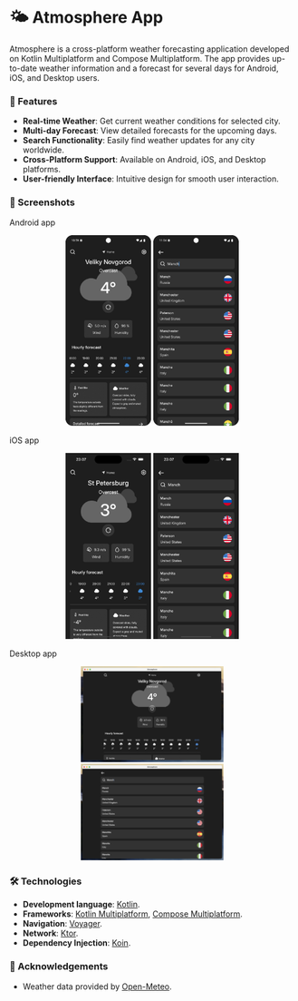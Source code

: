 # 🌤️ Atmosphere App
Atmosphere is a cross-platform weather forecasting application developed on Kotlin Multiplatform and Compose Multiplatform. The app provides up-to-date weather information and a forecast for several days for Android, iOS, and Desktop users.

### 🌟 Features
- **Real-time Weather**: Get current weather conditions for selected city.
- **Multi-day Forecast**: View detailed forecasts for the upcoming days.
- **Search Functionality**: Easily find weather updates for any city worldwide.
- **Cross-Platform Support**: Available on Android, iOS, and Desktop platforms.
- **User-friendly Interface**: Intuitive design for smooth user interaction.

### 📸 Screenshots

Android app
<p align="center">
  <img src="docs/screenshots/android-home.png" alt="Main Screen" width="30%" />
  <img src="docs/screenshots/android-search.png" alt="Search Screen" width="30%" />
</p>

iOS app
<p align="center">
  <img src="docs/screenshots/ios-home.png" alt="Main Screen" width="30%" />
  <img src="docs/screenshots/ios-search.png" alt="Search Screen" width="30%" />
</p>

Desktop app
<p align="center">
  <img src="docs/screenshots/desktop-home.png" alt="Main Screen" width="50%" />
  <img src="docs/screenshots/desktop-search.png" alt="Search Screen" width="50%" />
</p>

### 🛠️ Technologies
- **Development language**: [Kotlin](https://kotlinlang.org/).
- **Frameworks**: [Kotlin Multiplatform](https://kotlinlang.org/docs/multiplatform.html), [Compose Multiplatform](https://www.jetbrains.com/compose-multiplatform/).
- **Navigation**: [Voyager](https://voyager.adriel.cafe).
- **Network**: [Ktor](https://ktor.io).
- **Dependency Injection**: [Koin](https://insert-koin.io).

### 🙏 Acknowledgements
- Weather data provided by [Open-Meteo](https://open-meteo.com/).
